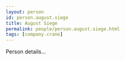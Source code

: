 ```yaml
---
layout: person
id: person.august.siege
title: August Siege
permalink: people/person.august.siege.html
tags: [company.crane]
---
```


Person details...